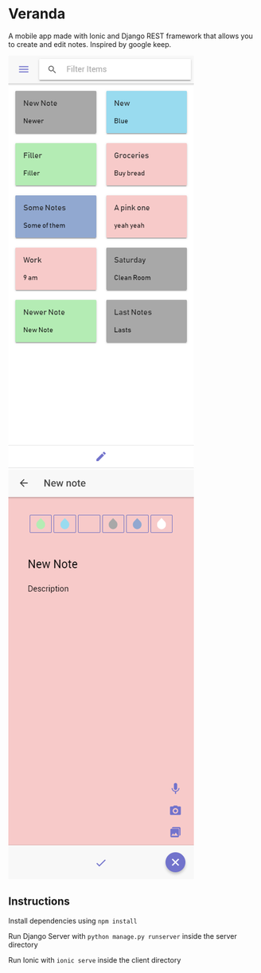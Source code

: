# Veranda
A mobile app made with Ionic and Django REST framework that allows you to create and edit notes. Inspired by google keep.

![Sample Pic](https://github.com/tomasamado/veranda/blob/LoginFix/sample%20images/Capture.PNG)![Sample Pic](https://github.com/tomasamado/veranda/blob/LoginFix/sample%20images/VerandaNote.PNG)

## Instructions
Install dependencies using ```npm install```

Run Django Server with ```python manage.py runserver``` inside the server directory

Run Ionic with ```ionic serve``` inside the client directory



